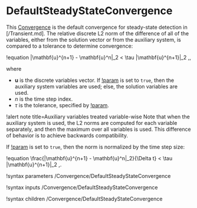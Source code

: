 # DefaultSteadyStateConvergence

This [Convergence](Convergence/index.md) is the default convergence for steady-state
detection in [/Transient.md]. The relative discrete L2 norm of the difference of all of the variables, either
from the solution vector or from the auxiliary system, is compared to a tolerance
to determine convergence:

!equation
\|\mathbf{u}^{n+1} - \mathbf{u}^n\|_2 < \tau \|\mathbf{u}^{n+1}\|_2 \,,

where

- $\mathbf{u}$ is the discrete variables vector. If [!param](/Convergence/DefaultSteadyStateConvergence/check_aux) is set to `true`, then the auxiliary system variables are used; else, the solution variables are used.
- $n$ is the time step index.
- $\tau$ is the tolerance, specified by [!param](/Convergence/DefaultSteadyStateConvergence/steady_state_tolerance).

!alert note title=Auxiliary variables treated variable-wise
Note that when the auxiliary system is used, the L2 norms are computed for each variable separately, and then the maximum over all variables is used. This difference of behavior is to achieve backwards compatibility.

If [!param](/Convergence/DefaultSteadyStateConvergence/normalize_solution_diff_norm_by_dt) is set to `true`, then the norm is normalized by the time step size:

!equation
\frac{\|\mathbf{u}^{n+1} - \mathbf{u}^n\|_2}{\Delta t} < \tau \|\mathbf{u}^{n+1}\|_2 \,.

!syntax parameters /Convergence/DefaultSteadyStateConvergence

!syntax inputs /Convergence/DefaultSteadyStateConvergence

!syntax children /Convergence/DefaultSteadyStateConvergence
